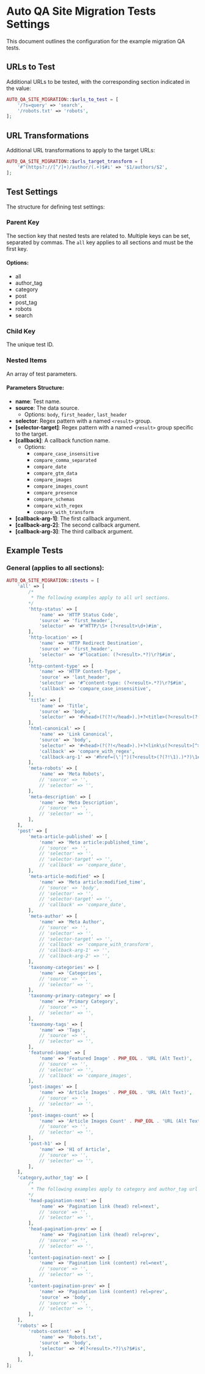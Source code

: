 
# Auto QA Site Migration Tests Settings

This document outlines the configuration for the example migration QA tests.

## URLs to Test

Additional URLs to be tested, with the corresponding section indicated in the value:

```php
AUTO_QA_SITE_MIGRATION::$urls_to_test = [
    '/?s=query' => 'search',
    '/robots.txt' => 'robots',
];
```

## URL Transformations

Additional URL transformations to apply to the target URLs:

```php
AUTO_QA_SITE_MIGRATION::$urls_target_transform = [
    '#^(https?://[^/]+)/author/(.+)$#i' => '$1/authors/$2',
];
```

## Test Settings

The structure for defining test settings:

### Parent Key
The section key that nested tests are related to. Multiple keys can be set, separated by commas. The `all` key applies to all sections and must be the first key.

#### Options:
- all
- author_tag
- category
- post
- post_tag
- robots
- search

### Child Key
The unique test ID.

### Nested Items
An array of test parameters.

#### Parameters Structure:
- **name**: Test name.
- **source**: The data source.
  - Options: `body`, `first_header`, `last_header`
- **selector**: Regex pattern with a named `<result>` group.
- **[selector-target]**: Regex pattern with a named `<result>` group specific to the target.
- **[callback]**: A callback function name.
  - Options:
    - `compare_case_insensitive`
    - `compare_comma_separated`
    - `compare_date`
    - `compare_gtm_data`
    - `compare_images`
    - `compare_images_count`
    - `compare_presence`
    - `compare_schemas`
    - `compare_with_regex`
    - `compare_with_transform`
- **[callback-arg-1]**: The first callback argument.
- **[callback-arg-2]**: The second callback argument.
- **[callback-arg-3]**: The third callback argument.

## Example Tests

### General (applies to all sections):

```php
AUTO_QA_SITE_MIGRATION::$tests = [
    'all' => [
        /*
         * The following examples apply to all url sections.
        */
        'http-status' => [
            'name' => 'HTTP Status Code',
            'source' => 'first_header',
            'selector' => '#^HTTP/\S+ (?<result>\d+)#im',
        ],
        'http-location' => [
            'name' => 'HTTP Redirect Destination',
            'source' => 'first_header',
            'selector' => '#^location: (?<result>.*?)\r?$#im',
        ],
        'http-content-type' => [
            'name' => 'HTTP Content-Type',
            'source' => 'last_header',
            'selector' => '#^content-type: (?<result>.*?)\r?$#im',
            'callback' => 'compare_case_insensitive',
        ],
        'title' => [
            'name' => 'Title',
            'source' => 'body',
            'selector' => '#<head>(?(?!</head>).)+?<title>(?<result>(?(?!</title>).)*?)</title>#is',
        ],
        'html-canonical' => [
            'name' => 'Link Canonical',
            'source' => 'body',
            'selector' => '#<head>(?(?!</head>).)+?<link\s(?<result>[^>]*rel=(\'|")canonical\2[^>]*?)/?>#is',
            'callback' => 'compare_with_regex',
            'callback-arg-1' => '#href=(\'|")(?<result>(?(?!\1).)*?)\1#is',
        ],
        'meta-robots' => [
            'name' => 'Meta Robots',
            // 'source' => '',
            // 'selector' => '',
        ],
        'meta-description' => [
            'name' => 'Meta Description',
            // 'source' => '',
            // 'selector' => '',
        ],
    ],
    'post' => [
        'meta-article-published' => [
            'name' => 'Meta article:published_time',
            // 'source' => '',
            // 'selector' => '',
            // 'selector-target' => '',
            // 'callback' => 'compare_date',
        ],
        'meta-article-modified' => [
            'name' => 'Meta article:modified_time',
            // 'source' => 'body',
            // 'selector' => '',
            // 'selector-target' => '',
            // 'callback' => 'compare_date',
        ],
        'meta-author' => [
            'name' => 'Meta Author',
            // 'source' => '',
            // 'selector' => '',
            // 'selector-target' => '',
            // 'callback' => 'compare_with_transform',
            // 'callback-arg-1' => '',
            // 'callback-arg-2' => '',
        ],
        'taxonomy-categories' => [
            'name' => 'Categories',
            // 'source' => '',
            // 'selector' => '',
        ],
        'taxonomy-primary-category' => [
            'name' => 'Primary Category',
            // 'source' => '',
            // 'selector' => '',
        ],
        'taxonomy-tags' => [
            'name' => 'Tags',
            // 'source' => '',
            // 'selector' => '',
        ],
        'featured-image' => [
            'name' => 'Featured Image' . PHP_EOL . 'URL (Alt Text)',
            // 'source' => '',
            // 'selector' => '',
            // 'callback' => 'compare_images',
        ],
        'post-images' => [
            'name' => 'Article Images' . PHP_EOL . 'URL (Alt Text)',
            // 'source' => '',
            // 'selector' => '',
        ],
        'post-images-count' => [
            'name' => 'Article Images Count' . PHP_EOL . 'URL (Alt Text)',
            // 'source' => '',
            // 'selector' => '',
        ],
        'post-h1' => [
            'name' => 'H1 of Article',
            // 'source' => '',
            // 'selector' => '',
        ],
    ],
    'category,author_tag' => [
        /*
         * The following examples apply to category and author_tag url sections.
        */
        'head-pagination-next' => [
            'name' => 'Pagination link (head) rel=next',
            // 'source' => '',
            // 'selector' => '',
        ],
        'head-pagination-prev' => [
            'name' => 'Pagination link (head) rel=prev',
            // 'source' => '',
            // 'selector' => '',
        ],
        'content-pagination-next' => [
            'name' => 'Pagination link (content) rel=next',
            // 'source' => '',
            // 'selector' => '',
        ],
        'content-pagination-prev' => [
            'name' => 'Pagination link (content) rel=prev',
            'source' => 'body',
            // 'source' => '',
            // 'selector' => '',
        ],
    ],
    'robots' => [
        'robots-content' => [
            'name' => 'Robots.txt',
            'source' => 'body',
            'selector' => '#(?<result>.*?)\s?$#is',
        ],
    ],
];
```
